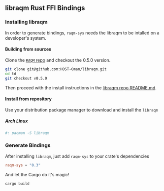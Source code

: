 ## libraqm Rust FFI Bindings

### Installing libraqm

In order to generate bindings, `raqm-sys` needs the libraqm to be intalled on a developer's system.

#### Building from sources
Clone the [`RAQM` repo](https://github.com/HOST-Oman/libraqm) and checkout the 0.5.0 version.
```bash
git clone git@github.com:HOST-Oman/libraqm.git
cd td
git checkout v0.5.0
```
Then proceed with the install instructions in the [libraqm repo README.md](https://github.com/HOST-Oman/libraqm/tree/v0.5.0).

#### Install from repository
Use your distribution package manager to download and install the `libraqm`
##### Arch Linux
```bash
#: pacman -S libraqm
```

### Generate Bindings

After installing `libraqm`, just add `raqm-sys` to your crate's dependencies

```toml
raqm-sys = "0.3"
```

And let the Cargo do it's magic!
```bash
cargo build
```
